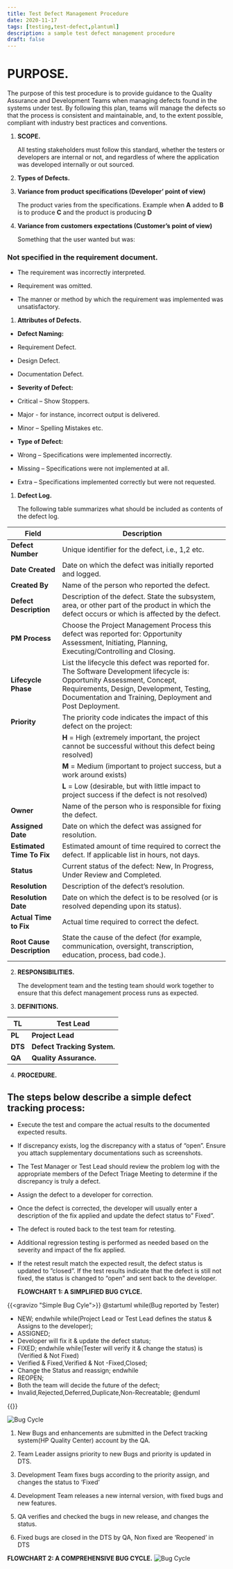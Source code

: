 ```yaml
---
title: Test Defect Management Procedure
date: 2020-11-17
tags: [testing,test-defect,plantuml]
description: a sample test defect management procedure
draft: false
---
```


# PURPOSE.

The purpose of this test procedure is to provide guidance to the Quality
Assurance and Development Teams when managing defects found in the systems
under test. By following this plan, teams will manage the defects so that
the process is consistent and maintainable, and, to the extent possible,
compliant with industry best practices and conventions.

1.  **SCOPE.**

    All testing stakeholders must follow this standard, whether the testers or
    developers are internal or not, and regardless of where the application was
    developed internally or out sourced.

2.  **Types of Defects.**

3.  **Variance from product specifications (Developer’ point of view)**

    The product varies from the specifications. Example when **A** added to
    **B** is to produce **C** and the product is producing **D**

4.  **Variance from customers expectations (Customer’s point of view)**

    Something that the user wanted but was:

### Not specified in the requirement document.

-   The requirement was incorrectly interpreted.

-   Requirement was omitted.

-   The manner or method by which the requirement was implemented was
    unsatisfactory.

1.  **Attributes of Defects.**

-   **Defect Naming:**

-   Requirement Defect.

-   Design Defect.

-   Documentation Defect.

-   **Severity of Defect:**

-   Critical – Show Stoppers.

-   Major - for instance, incorrect output is delivered.

-   Minor – Spelling Mistakes etc.

-   **Type of Defect:**

-   Wrong – Specifications were implemented incorrectly.

-   Missing – Specifications were not implemented at all.

-   Extra – Specifications implemented correctly but were not requested.

1.  **Defect Log.**

    The following table summarizes what should be included as contents of the
    defect log.

| **Field**                  | **Description**                                                                                                                                                                                                                   |
|----------------------------|-----------------------------------------------------------------------------------------------------------------------------------------------------------------------------------------------------------------------------------|
| **Defect Number**          | Unique identifier for the defect, i.e., 1,2 etc.                                                                                                                                                                                  |
| **Date Created**           | Date on which the defect was initially reported and logged.                                                                                                                                                                       |
| **Created By**             | Name of the person who reported the defect.                                                                                                                                                                                       |
| **Defect Description**     | Description of the defect. State the subsystem, area, or other part of the product in which the defect occurs or which is affected by the defect.                                                                                 |
| **PM Process**             | Choose the Project Management Process this defect was reported for: Opportunity Assessment, Initiating, Planning, Executing/Controlling and Closing.                                                                              |
| **Lifecycle Phase**        | List the lifecycle this defect was reported for. The Software Development lifecycle is: Opportunity Assessment, Concept, Requirements, Design, Development, Testing, Documentation and Training, Deployment and Post Deployment.  |
| **Priority**               | The priority code indicates the impact of this defect on the project:                                                                                                                                                             |
|                            | **H** = High (extremely important, the project cannot be successful without this defect being resolved)                                                                                                                           |
|                            | **M** = Medium (important to project success, but a work around exists)                                                                                                                                                           |
|                            | **L** = Low (desirable, but with little impact to project success if the defect is not resolved)                                                                                                                                  |
| **Owner**                  | Name of the person who is responsible for fixing the defect.                                                                                                                                                                      |
| **Assigned Date**          | Date on which the defect was assigned for resolution.                                                                                                                                                                             |
| **Estimated Time To Fix**  | Estimated amount of time required to correct the defect. If applicable list in hours, not days.                                                                                                                                   |
| **Status**                 | Current status of the defect: New, In Progress, Under Review and Completed.                                                                                                                                                       |
| **Resolution**             | Description of the defect’s resolution.                                                                                                                                                                                           |
| **Resolution Date**        | Date on which the defect is to be resolved (or is resolved depending upon its status).                                                                                                                                            |
| **Actual Time to Fix**     | Actual time required to correct the defect.                                                                                                                                                                                       |
| **Root Cause Description** | State the cause of the defect (for example, communication, oversight, transcription, education, process, bad code.).                                                                                                              |

2.  **RESPONSIBILITIES.**

    The development team and the testing team should work together to ensure
    that this defect management process runs as expected.

3.  **DEFINITIONS.**

| **TL**  | **Test Lead**               |
|---------|-----------------------------|
| **PL**  | **Project Lead**            |
| **DTS** | **Defect Tracking System.** |
| **QA**  | **Quality Assurance.**      |

4.  **PROCEDURE.**

## The steps below describe a simple defect tracking process:

-   Execute the test and compare the actual results to the documented expected
    results.

-   If discrepancy exists, log the discrepancy with a status of “open”. Ensure
    you attach supplementary documentations such as screenshots.

-   The Test Manager or Test Lead should review the problem log with the
    appropriate members of the Defect Triage Meeting to determine if the
    discrepancy is truly a defect.

-   Assign the defect to a developer for correction.

-   Once the defect is corrected, the developer will usually enter a description
    of the fix applied and update the defect status to” Fixed”.

-   The defect is routed back to the test team for retesting.

-   Additional regression testing is performed as needed based on the severity
    and impact of the fix applied.

-   If the retest result match the expected result, the defect status is updated
    to ”closed”. If the test results indicate that the defect is still not
    fixed, the status is changed to “open” and sent back to the developer.

    **FLOWCHART 1: A SIMPLIFIED BUG CYLCE.**

{{<gravizo "Simple Bug Cyle">}}
@startuml
while(Bug reported by Tester)
- NEW;
endwhile
while(Project Lead or Test Lead defines the status & Assigns to the developer);
- ASSIGNED;
- Developer will fix it & update the defect status;
- FIXED;
endwhile
while(Tester will verify it & change the status) is (Verified  & Not Fixed)
- Verified & Fixed,Verified & Not -Fixed,Closed;
- Change the Status and reassign;
endwhile
- REOPEN;
- Both the team will decide the future of the defect;
- Invalid,Rejected,Deferred,Duplicate,Non-Recreatable;
@enduml

{{</gravizo>}}

![Bug Cycle](http://www.plantuml.com/plantuml/proxy?cache=no&src=https://raw.githubusercontent.com/jaymutuku/hugo-netlify-blog/posts/2020-11-17-test-defect-management-procedure/bugcycle.puml)


1.  New Bugs and enhancements are submitted in the Defect tracking system(HP
    Quality Center) account by the QA.

2.  Team Leader assigns priority to new Bugs and priority is updated in DTS.

3.  Development Team fixes bugs according to the priority assign, and changes
    the status to ‘Fixed’

4.  Development Team releases a new internal version, with fixed bugs and new
    features.

5.  QA verifies and checked the bugs in new release, and changes the status.

6.  Fixed bugs are closed in the DTS by QA, Non fixed are ‘Reopened’ in DTS

**FLOWCHART 2: A COMPREHENSIVE BUG CYCLE.**
![Bug Cycle](./pic3.jpg)
